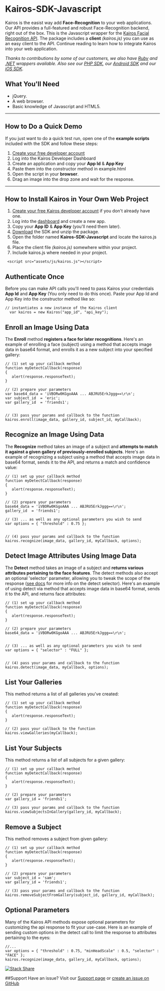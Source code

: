 Kairos-SDK-Javascript
=====================

Kairos is the easist way add **Face-Recognition** to your web applications. Our API provides a full-featured and robust Face-Recognition backend, right out of the box. This is the Javascript wrapper for the [Kairos Facial Recognition API](https://www.kairos.com). The package includes a **client** _(kairos.js)_ you can use as an easy client to the API. Continue reading to learn how to integrate Kairos into your web application.

_Thanks to contributions by some of our customers, we also have [Ruby](https://github.com/kany/kairos-api) and [.NET](https://github.com/humbywan/Kairos.Net) wrappers available. Also see our [PHP SDK](https://github.com/kairosinc/Kairos-SDK-iOS), our [Android SDK](https://github.com/kairosinc/Kairos-SDK-Android) and our [iOS SDK](https://github.com/kairosinc/Kairos-SDK-iOS)._

## What You'll Need

* jQuery.
* A web browser.
* Basic knowledge of Javascript and HTML5.



---



## How to Do a Quick Demo
If you just want to do a quick test run, open one of the **example scripts** included with the SDK and follow these steps:

1. [Create your free developer account](https://www.kairos.com/signup)
2. Log into the Kairos Developer Dashboard
3. Create an application and copy your **App Id** & **App Key**
3. Paste them into the constructor method in example.html 
4. Open the script in your **browser**.
4. Drag an image into the drop zone and wait for the response.



---


## How to Install Kairos in Your Own Web Project

1. [Create your free Kairos developer account](https://www.kairos.com/signup) if you don't already have one.
2. Log into the [dashboard](https://www.kairos.com/login) and create a new app.
3. Copy your **App ID** & **App Key** (you'll need them later).
4. [Download](https://github.com/kairosinc/Kairos-SDK-Javascript) the SDK and unzip the package.
5. Open the folder named **Kairos-SDK-Javascript** and locate the kairos.js file.
6. Place the client file _(kairos.js)_ somewhere within your project.
7. Include kairos.js where needed in your project.


```
 <script src="assets/js/kairos.js"></script>
```

## Authenticate Once

Before you can make API calls you'll need to pass Kairos your credentials **App Id** and **App Key** (You only need to do this once). Paste your App Id and App Key into the constructor method like so:

```
// instantiates a new instance of the Kairos client
  var kairos = new Kairos("app_id", "api_key");
```




## Enroll an Image Using Data

The **Enroll** method **registers a face for later recognitions**. Here's an example of enrolling a face (subject) using a method that accepts image data in base64 format, and enrolls it as a new subject into your specified gallery:    

```
// (1) set up your callback method
function myDetectCallback(response)
{
   alert(response.responseText);
}

// (2) prepare your parameters  
var base64_data = 'iVBORw0KGgoAAA ... ABJRU5ErkJggg==\r\n';
var subject_id  = 'eric';
var gallery_id  = 'friends1';


// (3) pass your params and callback to the function
kairos.enroll(image_data, gallery_id, subject_id, myCallback);
```




## Recognize an Image Using Data

The **Recognize** method takes an image of a subject and **attempts to match it against a given gallery of previously-enrolled subjects**. Here's an example of recognizing a subject using a method that accepts image data in base64 format, sends it to the API, and returns a match and confidence value:    

```
// (1) set up your callback method
function myDetectCallback(response)
{
   alert(response.responseText);
}

// (2) prepare your parameters  
base64_data = 'iVBORw0KGgoAAA ... ABJRU5ErkJggg==\r\n';
gallery_id  = 'friends1';

// (3) ... as well as any optional parameters you wish to send
var options = { "threshold" : 0.75 };


// (4) pass your params and callback to the function
kairos.recognize(image_data, gallery_id, myCallback, options);
```



    
## Detect Image Attributes Using Image Data

The **Detect** method takes an image of a subject and **returns various attributes pertaining to the face features**. The detect methods also accept an optional 'selector' parameter, allowing you to tweak the scope of the response ([see docs](https://www.kairos.com/docs/face-recognition) for more info on the detect selector). Here's an example of using detect via method that accepts image data in base64 format, sends it to the API, and returns face attributes:    

```
// (1) set up your callback method
function myDetectCallback(response)
{
   alert(response.responseText);
}

// (2) prepare your parameters  
base64_data = 'iVBORw0KGgoAAA ... ABJRU5ErkJggg==\r\n';


// (3) ... as well as any optional parameters you wish to send
var options = { "selector" : "FULL" };


// (4) pass your params and callback to the function
kairos.detect(image_data, myCallback, options);
```


    
## List Your Galleries

This method returns a list of all galleries you've created:

```
// (1) set up your callback method
function myDetectCallback(response)
{
   alert(response.responseText);
}

// (2) pass your callback to the function
kairos.viewGalleries(myCallback);
```

## List Your Subjects

This method returns a list of all subjects for a given gallery:

```
// (1) set up your callback method
function myDetectCallback(response)
{
   alert(response.responseText);
}

// (2) prepare your parameters  
var gallery_id = 'friends1';

// (3) pass your params and callback to the function
kairos.viewSubjectsInGallery(gallery_id, myCallback);
```

## Remove a Subject

This method removes a subject from given gallery:

```
// (1) set up your callback method
function myDetectCallback(response)
{
   alert(response.responseText);
}

// (2) prepare your parameters  
var subject_id = 'sam';
var gallery_id = 'friends1';

// (3) pass your params and callback to the function
kairos.removeSubjectFromGallery(subject_id, gallery_id, myCallback);
```

    
    
## Optional Parameters

Many of the Kairos API methods expose optional parameters for customizing the api response to fit your use-case. Here is an example of sending custom options in the detect call to limit the response to attributes pertaining to the eyes:

```
//...
var options = { "threshold" : 0.75, "minHeadScale" : 0.5, "selector" : "FACE" };
kairos.recognize(image_data, gallery_id, myCallback, options);
```


[![Stack Share](http://img.shields.io/badge/tech-stack-0690fa.svg?style=flat)](http://stackshare.io/kairos-api/kairos-facial-recognition-api)

##Support 
Have an issue? Visit our [Support page](http://www.kairos.com/support) or [create an issue on GitHub](https://github.com/kairosinc/Kairos-SDK-Javascript)
